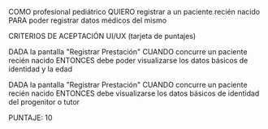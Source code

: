 COMO profesional pediátrico
QUIERO registrar a un paciente recién nacido
PARA poder registrar datos médicos del mismo

CRITERIOS DE ACEPTACIÓN UI/UX (tarjeta de puntajes)

DADA la pantalla "Registrar Prestación" 
CUANDO concurre un paciente recién nacido
ENTONCES debe poder visualizarse los datos básicos de identidad y la edad

DADA la pantalla "Registrar Prestación" 
CUANDO concurre un paciente recién nacido
ENTONCES debe visualizarse los datos básicos de identidad del progenitor o tutor

PUNTAJE: 10